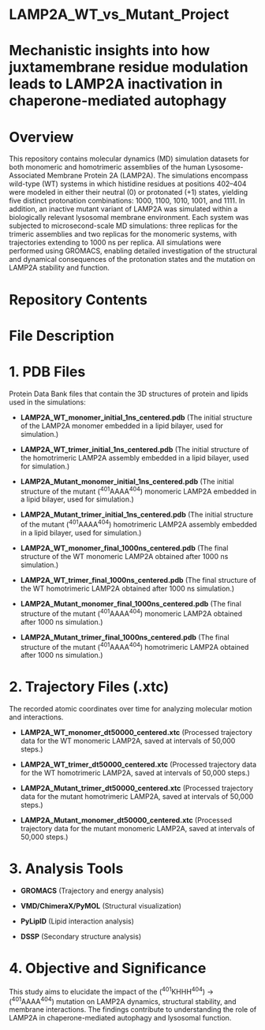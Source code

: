 # LAMP2A_WT_vs_Mutant_Project
# **Mechanistic insights into how juxtamembrane residue modulation leads to LAMP2A inactivation in chaperone-mediated autophagy**
# Overview
This repository contains molecular dynamics (MD) simulation datasets for both monomeric and homotrimeric assemblies of the human Lysosome-Associated Membrane Protein 2A (LAMP2A). The simulations encompass wild-type (WT) systems in which histidine residues at positions 402–404 were modeled in either their neutral (0) or protonated (+1) states, yielding five distinct protonation combinations: 1000, 1100, 1010, 1001, and 1111. In addition, an inactive mutant variant of LAMP2A was simulated within a biologically relevant lysosomal membrane environment.
Each system was subjected to microsecond-scale MD simulations: three replicas for the trimeric assemblies and two replicas for the monomeric systems, with trajectories extending to 1000 ns per replica. All simulations were performed using GROMACS, enabling detailed investigation of the structural and dynamical consequences of the protonation states and the mutation on LAMP2A stability and function.

# **Repository Contents**

# File Description

#  1. PDB Files
Protein Data Bank files that contain the 3D structures of protein and lipids used in the simulations:

- **LAMP2A_WT_monomer_initial_1ns_centered.pdb** (The initial structure of the LAMP2A monomer embedded in a lipid bilayer, used for simulation.)

- **LAMP2A_WT_trimer_initial_1ns_centered.pdb** (The initial structure of the homotrimeric LAMP2A assembly embedded in a lipid bilayer, used for simulation.)

- **LAMP2A_Mutant_monomer_initial_1ns_centered.pdb** (The initial structure of the mutant (<sup>401</sup>AAAA<sup>404</sup>) monomeric LAMP2A embedded in a lipid bilayer, used for simulation.)

- **LAMP2A_Mutant_trimer_initial_1ns_centered.pdb** (The initial structure of the mutant (<sup>401</sup>AAAA<sup>404</sup>) homotrimeric LAMP2A assembly embedded in a lipid bilayer, used for simulation.)

- **LAMP2A_WT_monomer_final_1000ns_centered.pdb** (The final structure of the WT monomeric LAMP2A obtained after 1000 ns simulation.)

- **LAMP2A_WT_trimer_final_1000ns_centered.pdb** (The final structure of the WT homotrimeric LAMP2A obtained after 1000 ns simulation.)

- **LAMP2A_Mutant_monomer_final_1000ns_centered.pdb** (The final structure of the mutant (<sup>401</sup>AAAA<sup>404</sup>) monomeric LAMP2A obtained after 1000 ns simulation.)

- **LAMP2A_Mutant_trimer_final_1000ns_centered.pdb** (The final structure of the mutant (<sup>401</sup>AAAA<sup>404</sup>) homotrimeric LAMP2A obtained after 1000 ns simulation.)

# 2. Trajectory Files (.xtc)
The recorded atomic coordinates over time for analyzing molecular motion and interactions.

- **LAMP2A_WT_monomer_dt50000_centered.xtc** (Processed trajectory data for the WT monomeric LAMP2A, saved at intervals of 50,000 steps.)

- **LAMP2A_WT_trimer_dt50000_centered.xtc** (Processed trajectory data for the WT homotrimeric LAMP2A, saved at intervals of 50,000 steps.)

- **LAMP2A_Mutant_trimer_dt50000_centered.xtc** (Processed trajectory data for the mutant homotrimeric LAMP2A, saved at intervals of 50,000 steps.)

- **LAMP2A_Mutant_monomer_dt50000_centered.xtc** (Processed trajectory data for the mutant monomeric LAMP2A, saved at intervals of 50,000 steps.)

# 3. Analysis Tools

- **GROMACS** (Trajectory and energy analysis)

- **VMD/ChimeraX/PyMOL** (Structural visualization)

- **PyLipID** (Lipid interaction analysis)

- **DSSP** (Secondary structure analysis)

# 4. Objective and Significance
This study aims to elucidate the impact of the (<sup>401</sup>KHHH<sup>404</sup>) → (<sup>401</sup>AAAA<sup>404</sup>) mutation on LAMP2A dynamics, structural stability, and membrane interactions. The findings contribute to understanding the role of LAMP2A in chaperone-mediated autophagy and lysosomal function.




